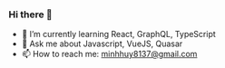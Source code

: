 ### Hi there 👋

- 🌱 I’m currently learning React, GraphQL, TypeScript
- 💬 Ask me about Javascript, VueJS, Quasar
- 📫 How to reach me: minhhuy8137@gmail.com
